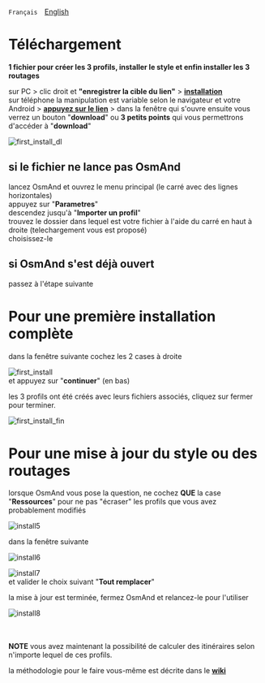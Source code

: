 `Français`&emsp;[English](installation_EN.md)

# Téléchargement
**1 fichier pour créer les 3 profils, installer le style et enfin installer les 3 routages**<br>

sur PC > clic droit et **"enregistrer la cible du lien"** > **[installation](installation.osf)**<br>
sur téléphone la manipulation est variable selon le navigateur et votre Android > **[appuyez sur le lien](installation.osf)** > dans la fenêtre qui s'ouvre ensuite vous verrez un bouton "**download**" ou **3 petits points** qui vous permettrons d'accéder à "**download**"<br>

![first_install_dl](https://user-images.githubusercontent.com/83398215/182154084-077cbc2b-35f5-4fe1-acbe-f6842914da52.png)

## si le fichier ne lance pas OsmAnd<br>
lancez OsmAnd et ouvrez le menu principal (le carré avec des lignes horizontales)<br>
appuyez sur "**Parametres**"<br>
descendez jusqu'à "**Importer un profil**"<br>
trouvez le dossier dans lequel est votre fichier à l'aide du carré en haut à droite (telechargement vous est proposé)<br>
choisissez-le<br>

## si OsmAnd s'est déjà ouvert
passez à l'étape suivante

# Pour une première installation complète
dans la fenêtre suivante cochez les 2 cases à droite<br>

![first_install](https://user-images.githubusercontent.com/83398215/182154351-9bb8b337-4d75-4c77-a511-f77afb36fd7d.png)<br>
et appuyez sur "**continuer**" (en bas)<br>

les 3 profils ont été créés avec leurs fichiers associés, cliquez sur fermer pour terminer.<br>

![first_install_fin](https://user-images.githubusercontent.com/83398215/182154557-21f53e4c-3804-4081-abe0-b0a31bdda1e6.png)

# Pour une mise à jour du style ou des routages
lorsque OsmAnd vous pose la question, ne cochez **QUE** la case "**Ressources**" pour ne pas "écraser" les profils que vous avez probablement modifiés<br>

![install5](https://user-images.githubusercontent.com/83398215/182155123-20bb4d60-bb28-4f5f-8708-68fc4553a656.png)<br>

dans la fenêtre suivante

![install6](https://user-images.githubusercontent.com/83398215/182155547-df4e2f7b-7331-40c0-a69d-80426840b37d.png)<br>


![install7](https://user-images.githubusercontent.com/83398215/182155562-63eee0db-5fc3-4353-b0ec-8380c6172e39.png)<br>
et valider le choix suivant "**Tout remplacer**"

la mise à jour est terminée, fermez OsmAnd et relancez-le pour l'utiliser

![install8](https://user-images.githubusercontent.com/83398215/182156221-0c37cfbd-23dc-4929-8d84-80ef5a99662a.png)<br>
<br>
<br>

**NOTE** vous avez maintenant la possibilité de calculer des itinéraires selon n'importe lequel de ces profils.

la méthodologie pour le faire vous-même est décrite dans le **[wiki](https://github.com/OsmAnd-Rendering/Motorcycle/wiki/%F0%9F%87%AB%F0%9F%87%B7--installation-manelle)**

